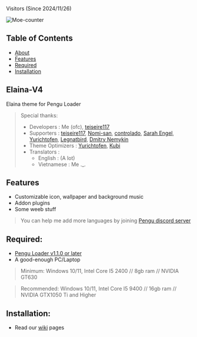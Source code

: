 Visitors (Since 2024/11/26)

![Moe-counter][1]

## Table of Contents
 - [About](#elaina-v4)
 - [Features](#features)
 - [Required](#required)
 - [Installation](#installation)

## Elaina-V4
Elaina theme for Pengu Loader

> Special thanks:
>  - Developers       : Me (ofc), [teiseire117](https://github.com/teisseire117)
>  - Supporters       : [teiseire117](https://github.com/teisseire117), [Nomi-san](https://github.com/nomi-san), [controlado](https://github.com/controlado), [Sarah Engel](https://github.com/PrincessAkira), [Yurichtofen](https://github.com/Yurichtofen), [Legnatbird](https://github.com/Legnatbird), [Dmitry Nemykin](https://github.com/DmitryFisk)
>  - Theme Optimizers : [Yurichtofen](https://github.com/Yurichtofen), [Kubi](https://github.com/Ku-Tadao)
>  - Translators      : 
>    + English : (A lot)
>    + Vietnamese : Me ._.

## Features
 - Customizable icon, wallpaper and background music
 - Addon plugins
 - Some weeb stuff

> You can help me add more languages by joining [Pengu discord server](https://chat.pengu.lol/)

## Required: 
 - [Pengu Loader v1.1.0 or later](https://github.com/PenguLoader/PenguLoader/releases)
 - A good-enough PC/Laptop

> Minimum: Windows 10/11, Intel Core I5 2400 // 8gb ram // NVIDIA GT630

> Recommended: Windows 10/11, Intel Core I5 9400 // 16gb ram // NVIDIA GTX1050 Ti and Higher
 
## Installation:
 - Read our [wiki](https://github.com/Elaina69/Elaina-V4/wiki) pages

[1]: https://count.getloli.com/@Elainav4?name=Elainav4&theme=gelbooru-h&padding=7&offset=0&align=center&scale=1&pixelated=1&darkmode=auto
